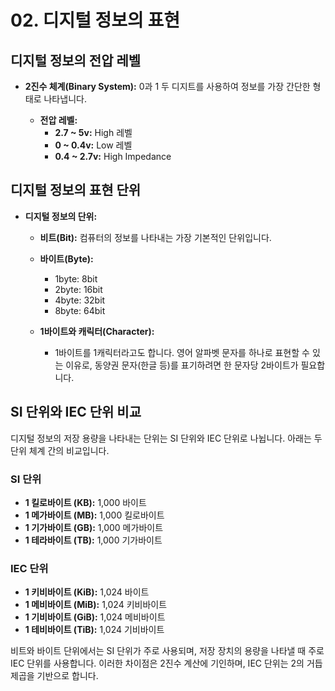 # 02. 디지털 정보의 표현

## 디지털 정보의 전압 레벨

- **2진수 체계(Binary System):** 0과 1 두 디지트를 사용하여 정보를 가장 간단한 형태로 나타냅니다.
  
  - **전압 레벨:**
    - **2.7 ~ 5v:** High 레벨
    - **0 ~ 0.4v:** Low 레벨
    - **0.4 ~ 2.7v:** High Impedance

## 디지털 정보의 표현 단위

- **디지털 정보의 단위:**
  - **비트(Bit):** 컴퓨터의 정보를 나타내는 가장 기본적인 단위입니다.

  - **바이트(Byte):**
    - 1byte: 8bit
    - 2byte: 16bit
    - 4byte: 32bit
    - 8byte: 64bit

  - **1바이트와 캐릭터(Character):**
    - 1바이트를 1캐릭터라고도 합니다. 영어 알파벳 문자를 하나로 표현할 수 있는 이유로, 동양권 문자(한글 등)를 표기하려면 한 문자당 2바이트가 필요합니다.

## SI 단위와 IEC 단위 비교

디지털 정보의 저장 용량을 나타내는 단위는 SI 단위와 IEC 단위로 나뉩니다. 아래는 두 단위 체계 간의 비교입니다.

### SI 단위

- **1 킬로바이트 (KB):** 1,000 바이트
- **1 메가바이트 (MB):** 1,000 킬로바이트
- **1 기가바이트 (GB):** 1,000 메가바이트
- **1 테라바이트 (TB):** 1,000 기가바이트

### IEC 단위

- **1 키비바이트 (KiB):** 1,024 바이트
- **1 메비바이트 (MiB):** 1,024 키비바이트
- **1 기비바이트 (GiB):** 1,024 메비바이트
- **1 테비바이트 (TiB):** 1,024 기비바이트

비트와 바이트 단위에서는 SI 단위가 주로 사용되며, 저장 장치의 용량을 나타낼 때 주로 IEC 단위를 사용합니다. 이러한 차이점은 2진수 계산에 기인하며, IEC 단위는 2의 거듭제곱을 기반으로 합니다.

